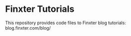 # Finxter Tutorials
This repository provides code files to Finxter blog tutorials:
blog.finxter.com/blog/
